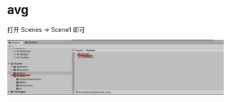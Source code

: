# avg
打开 Scenes → Scene1 即可

![image](https://github.com/ludo-avg/avg/blob/master/Document/Image/Scene1.png)

